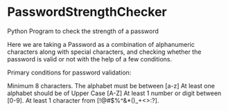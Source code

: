 # PasswordStrengthChecker
Python Program to check the strength of a password

Here we are taking a Password as a combination of alphanumeric characters along with special characters, and checking whether the password is valid or not with the help of a few conditions.

Primary conditions for password validation:

Minimum 8 characters.
The alphabet must be between [a-z]
At least one alphabet should be of Upper Case [A-Z]
At least 1 number or digit between [0-9].
At least 1 character from [!@#$%^&*()_+<>:?].
